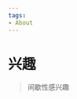 ```yaml
---
tags:
- About
---
```



# 兴趣
> 间歇性感兴趣


<style type="text/css">
  .row {
    display: flex;
    flex-wrap: wrap;
    padding: 0px 0px;
    width: 96%;
  }

  .column {
    flex: 16%;
    padding: 5px 10px;
  }

  .column img {
    margin-top: 10px;
    vertical-align: middle;
  }
</style>

<div id="container" class="row">
</div>

<script type="text/javascript">
  const names = [
    ['3b1b', 'typescript', 'ubuntu', 'vscode', 'vue', 'steam'],
    ['anaconda', 'android', 'css', 'django', 'docker', 'epic'],
    ['git', 'github', 'hadoop', 'java', 'javascript', 'xbox'],
    ['jupyter', 'latex', 'markdown', 'matlab', 'mysql', 'ns'],
    ['pytorch', 'qbittorrent', 'Rlogo', 'sas', 'sklearn','apple'],
    ['c++','node', 'numpy', 'pandas', 'plex', 'python'],
  ]

  const urls = [
    [
      'https://github.com/3b1b/manim', 
      'https://www.typescriptlang.org/', 
      'https://ubuntu.com/', 
      'https://code.visualstudio.com/', 
      'https://cn.vuejs.org/',
      'https://store.steampowered.com/'
    ],
    [
      'https://www.anaconda.com/', 
      'https://www.android.com/', 
      'https://en.wikipedia.org/wiki/CSS', 
      'https://www.djangoproject.com/', 
      'https://www.docker.com/', 
      'https://store.epicgames.com/'],
    [
      'https://git-scm.com/',
      'https://github.com/', 
      'https://hadoop.apache.org/', 
      'https://www.java.com/', 
      'https://www.javascript.com/',
      'https://www.xbox.com/'
    ],
    [
      'https://jupyter.org/',
      'https://www.latex-project.org/', 
      'https://www.markdownguide.org/', 
      'https://www.mathworks.com/products/matlab.html', 
      'https://www.mysql.com/', 
      'https://www.nintendo.com'
    ],
    [
      'https://pytorch.org/',
      'https://www.qbittorrent.org/', 
      'https://www.r-project.org/', 
      'https://www.sas.com/', 
      'https://scikit-learn.org/',
      'https://www.apple.com/'
    ],
    [
      'https://cplusplus.com/',
      'https://nodejs.org/', 
      'https://numpy.org/', 
      'https://pandas.pydata.org/', 
      'https://www.plex.tv/', 
      'https://www.python.org/'
    ]
  ]
  for (var i = names.length - 1; i >= 0; i--) {
    // 每一列都是一个div
    var div_column = document.createElement('div');
    div_column.classList.add('column')
    for (var j = names[i].length - 1; j >= 0; j--) {
      // 里面包裹着若干个链接
      // 每个链接包着一个svg图片
      var url_tmp = document.createElement('a');
      var img_tmp = document.createElement('img');
      url_tmp.href = urls[i][j];
      url_tmp.alt = names[i][j];
      url_tmp.target = "_blank";
      img_tmp.src = "/About/assets/" + names[i][j] + ".svg";
      url_tmp.appendChild(img_tmp);
      div_column.appendChild(url_tmp);
    }
    document.getElementById('container').appendChild(div_column);
  }
</script>